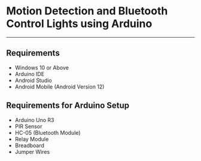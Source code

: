 # Motion Detection and Bluetooth Control Lights using Arduino
***

## Requirements
* Windows 10 or Above
* Arduino IDE
* Android Studio
* Android Mobile (Android Version 12)

## Requirements for Arduino Setup
* Arduino Uno R3
* PIR Sensor
* HC-05 (Bluetooth Module)
* Relay Module
* Breadboard
* Jumper Wires
